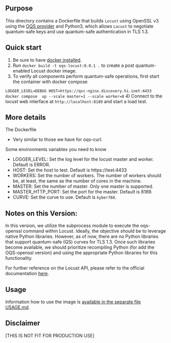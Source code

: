 ## Purpose 
This directory contains a Dockerfile that builds `Locust` using OpenSSL v3 using the [OQS provider](https://github.com/open-quantum-safe/oqs-provider) and Python3, which allows `Locust` to negotiate quantum-safe keys and use quantum-safe authentication in TLS 1.3.

## Quick start

1) Be sure to have [docker installed](https://docs.docker.com/install). 
2) Run `docker build -t oqs-locust:0.0.1 .` to create a post quantum-enabled Locust docker image.
3) To verify all components perform quantum-safe operations, first start the container with docker compose 

```LOGGER_LEVEL=DEBUG HOST=https://qsc-nginx.discovery.hi.inet:4433 docker compose  up --scale master=1 --scale worker=8```
4) Connect to the locust web interface at `http://localhost:8189` and start a load test.


## More details

The Dockerfile 
- Very similar to those we have for oqs-curl. 

Some environments variables you need to know
- LOGGER_LEVEL: Set the log level for the locust master and worker. Default is ERROR.
- HOST: Set the host to test. Default is https://test:4433
- WORKERS: Set the number of workers. The number of workers should be, at least, the same as the number of cores in the machine.
- MASTER: Set the number of master. Only one master is supported.
- MASTER_HTTP_PORT: Set the port for the master. Default is 8189.
- CURVE: Set the curve to use. Default is `kyber768`.

## Notes on this Version:

In this version, we utilize the subprocess module to execute the oqs-openssl command within Locust. Ideally, the objective should be to leverage native Python libraries. However, as of now, there are no Python libraries that support quantum-safe (QS) curves for TLS 1.3. Once such libraries become available, we should prioritize recompiling Python (for add the OQS-openssl version) and using the appropriate Python libraries for this functionality.

For further reference on the Locust API, please refer to the official documentation [here](https://docs.locust.io/en/stable/).

## Usage

Information how to use the image is [available in the separate file USAGE.md](USAGE.md).

## Disclaimer

[THIS IS NOT FIT FOR PRODUCTION USE]

